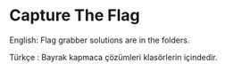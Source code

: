 # Capture The Flag

English: Flag grabber solutions are in the folders.

Türkçe : Bayrak kapmaca çözümleri klasörlerin içindedir.
